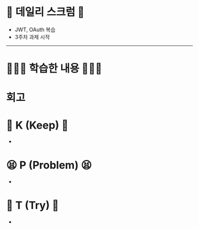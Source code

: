 # 💬 데일리 스크럼 💬
- JWT, OAuth 복습
- 3주차 과제 시작
***
# 🧑🏻‍💻 학습한 내용 🧑🏻‍💻

# 회고
# 💪 K (Keep) 💪
- 
  
# 😫 P (Problem) 😫
- 

# 🫵 T (Try) 🫵
- 
